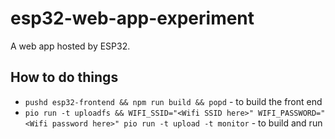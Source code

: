 # esp32-web-app-experiment

A web app hosted by ESP32.

## How to do things

* `pushd esp32-frontend && npm run build && popd` - to build the front end
* `pio run -t uploadfs && WIFI_SSID="<Wifi SSID here>" WIFI_PASSWORD="<Wifi password here>" pio run -t upload -t monitor` - to build and run
